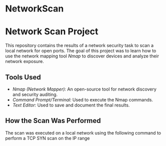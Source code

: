 # NetworkScan
# Network Scan Project

This repository contains the results of a network security task to scan a local network for open ports. The goal of this project was to learn how to use the network mapping tool *Nmap* to discover devices and analyze their network exposure.

##  Tools Used
* *Nmap (Network Mapper):* An open-source tool for network discovery and security auditing.
* *Command Prompt/Terminal:* Used to execute the Nmap commands.
* *Text Editor:* Used to save and document the final results.

##  How the Scan Was Performed
The scan was executed on a local network using the following command to perform a TCP SYN scan on the IP range
